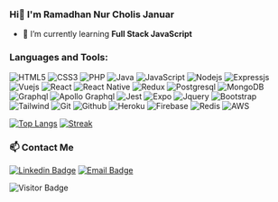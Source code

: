 ### Hi👋 I'm Ramadhan Nur Cholis Januar

- 🌱 I’m currently learning <b>Full Stack JavaScript</b>

### Languages and Tools:
![HTML5](https://img.shields.io/badge/-HTML5-black?style=flat&logo=HTML5)
![CSS3](https://img.shields.io/badge/-CSS3-black?style=flat&logo=CSS3&logoColor=2962ff)
![PHP](https://img.shields.io/badge/-PHP-black?style=flat&logo=PHP)
![Java](https://img.shields.io/badge/-Java-black?style=flat&logo=Java)
![JavaScript](https://img.shields.io/badge/-JavaScript-black?style=flat&logo=javascript)
![Nodejs](https://img.shields.io/badge/-Nodejs-black?style=flat&logo=Node.js)
![Expressjs](https://img.shields.io/badge/-Express-black?style=flat&logo=Express)
![Vuejs](https://img.shields.io/badge/-Vuejs-black?style=flat&logo=Vue.js)
![React](https://img.shields.io/badge/-React-black?style=flat&logo=React)
![React Native](https://img.shields.io/badge/-React%20Native-black?style=flat&logo=React)
![Redux](https://img.shields.io/badge/-Redux-black?style=flat&logo=Redux&logoColor=7a589f)
![Postgresql](https://img.shields.io/badge/-Postgresql-black?style=flat&logo=Postgresql)
![MongoDB](https://img.shields.io/badge/-MongoDB-black?style=flat&logo=MongoDB)
![Graphql](https://img.shields.io/badge/-Graphql-black?style=flat&logo=Graphql)
![Apollo Graphql](https://img.shields.io/badge/-Apollo%20GraphQL-black?style=flat&logo=apollo-graphql)
![Jest](https://img.shields.io/badge/-Jest-black?style=flat&logo=Jest&logoColor=red)
![Expo](https://img.shields.io/badge/-Expo-black?style=flat&logo=Expo)
![Jquery](https://img.shields.io/badge/-Jquery-black?style=flat&logo=Jquery&logoColor=2962ff)
![Bootstrap](https://img.shields.io/badge/-Bootstrap-black?style=flat&logo=Bootstrap)
![Tailwind](https://img.shields.io/badge/-Tailwind-black?style=flat&logo=tailwind-css)
![Git](https://img.shields.io/badge/-Git-black?style=flat&logo=Git)
![Github](https://img.shields.io/badge/-Github-black?style=flat&logo=Github)
![Heroku](https://img.shields.io/badge/-Heroku-black?style=flat&logo=Heroku&logoColor=7a589f)
![Firebase](https://img.shields.io/badge/-Firebase-black?style=flat&logo=Firebase)
![Redis](https://img.shields.io/badge/-Redis-black?style=flat&logo=Redis)
![AWS](https://img.shields.io/badge/-AWS-black?style=flat&logo=amazon-aws&logoColor=yellow)

[![Top Langs](https://github-readme-stats.vercel.app/api/top-langs/?username=adhann&layout=compact)](https://github.com/anuraghazra/github-readme-stats)
[![Streak](https://github-readme-streak-stats.herokuapp.com/?user=adhann)](https://github-readme-streak-stats.herokuapp.com/?user=adhann)


### 📫 Contact Me
[![Linkedin Badge](https://img.shields.io/badge/-ramadhannurcj-blue?style=flat&logo=Linkedin&logoColor=white&link=https://www.linkedin.com/in/ramadhan-nur-cj/)](https://www.linkedin.com/in/ramadhan-nur-cj/)
[![Email Badge](https://img.shields.io/badge/-adhann98@gmail.com-red?style=flat&logo=Gmail&logoColor=white&link=mailto:adhann98@gmail.com)](mailto:adhann98@gmail.com)

![Visitor Badge](https://visitor-badge.glitch.me/badge?page_id=adhann.visitor-badge)
